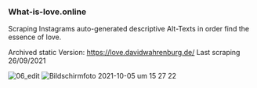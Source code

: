 ### What-is-love.online

Scraping Instagrams auto-generated descriptive Alt-Texts in order find the essence of love.

Archived static Version: https://love.davidwahrenburg.de/
Last scraping 26/09/2021

![06_edit](https://github.com/user-attachments/assets/184b7842-21cc-49e1-8f4e-c0c6e064a1c8)
![Bildschirmfoto 2021-10-05 um 15 27 22](https://github.com/user-attachments/assets/63fd805a-c97d-4538-a584-998d108dd116)
